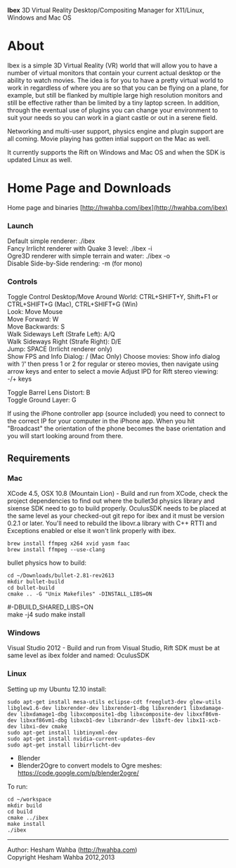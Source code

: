 **Ibex** 3D Virtual Reality Desktop/Compositing Manager for X11/Linux, Windows and Mac OS

# About
Ibex is a simple 3D Virtual Reality (VR) world that will allow you to have a number of virtual monitors that contain your current actual desktop or the ability to watch movies.  The idea is for you to have a pretty virtual world to work in regardless of where you are
so that you can be flying on a plane, for example, but still be flanked by multiple large high resolution monitors and still be effective rather than be limited by a tiny laptop screen.  In addition, through the eventual use of plugins you can change your environment to suit your needs so you can work in a giant castle or out in a serene field.

Networking and multi-user support, physics engine and plugin support are all coming.  Movie playing has gotten intial support on the Mac as well.

It currently supports the Rift on Windows and Mac OS and when the SDK is updated Linux as well.

# Home Page and Downloads

Home page and binaries [http://hwahba.com/ibex](http://hwahba.com/ibex)

### Launch
Default simple renderer: ./ibex  
Fancy Irrlicht renderer with Quake 3 level: ./ibex -i  
Ogre3D renderer with simple terrain and water: ./ibex -o  
Disable Side-by-Side rendering: -m (for mono)  

### Controls
Toggle Control Desktop/Move Around World: CTRL+SHIFT+Y, Shift+F1 or CTRL+SHIFT+G (Mac), CTRL+SHIFT+G (Win)  
Look: Move Mouse  
Move Forward: W  
Move Backwards: S  
Walk Sideways Left (Strafe Left): A/Q  
Walk Sideways Right (Strafe Right): D/E   
Jump: SPACE (Irrlicht renderer only)  
Show FPS and Info Dialog: / (Mac Only)
Choose movies: Show info dialog with ‘/‘ then press 1 or 2 for regular or stereo movies, then navigate using arrow keys and enter to select a movie
Adjust IPD for Rift stereo viewing: -/+ keys

Toggle Barrel Lens Distort: B  
Toggle Ground Layer: G  

If using the iPhone controller app (source included) you need to connect to the
correct IP for your computer in the iPhone app.  When you hit "Broadcast" the
orientation of the phone becomes the base orientation and you will start looking
around from there.

## Requirements
### Mac
XCode 4.5, OSX 10.8 (Mountain Lion) - Build and run from XCode, check the project dependencies
to find out where the bullet3d physics library and sixense SDK need to go to build properly.  OculusSDK needs to be placed at the same level as your checked-out git repo for ibex and it must be version 0.2.1 or later.  You'll need to rebuild the libovr.a library with C++ RTTI and Exceptions enabled or else it won't link properly with ibex.

    brew install ffmpeg x264 xvid yasm faac
    brew install ffmpeg --use-clang
    
bullet physics how to build:

    cd ~/Downloads/bullet-2.81-rev2613
    mkdir bullet-build
    cd bullet-build
    cmake .. -G "Unix Makefiles" -DINSTALL_LIBS=ON
    
#-DBUILD_SHARED_LIBS=ON                                                                                                                   
 make -j4
 sudo make install

### Windows
Visual Studio 2012 - Build and run from Visual Studio, Rift SDK must be at same level as ibex folder and named: OculusSDK

### Linux
Setting up my Ubuntu 12.10 install:

    sudo apt-get install mesa-utils eclipse-cdt freeglut3-dev glew-utils libglew1.6-dev libxrender-dev libxrender1-dbg libxrender1 libxdamage-dev libxdamage1-dbg libxcomposite1-dbg libxcomposite-dev libxxf86vm-dev libxxf86vm1-dbg libxcb1-dev libxrandr-dev libxft-dev libx11-xcb-dev libxi-dev cmake  
    sudo apt-get install libtinyxml-dev  
    sudo apt-get install nvidia-current-updates-dev  
    sudo apt-get install libirrlicht-dev  

* Blender
* Blender2Ogre to convert models to Ogre meshes: https://code.google.com/p/blender2ogre/
 
To run:  

    cd ~/workspace  
    mkdir build  
    cd build  
    cmake ../ibex  
    make install  
    ./ibex  

----

Author: Hesham Wahba (http://hwahba.com)  
Copyright Hesham Wahba 2012,2013